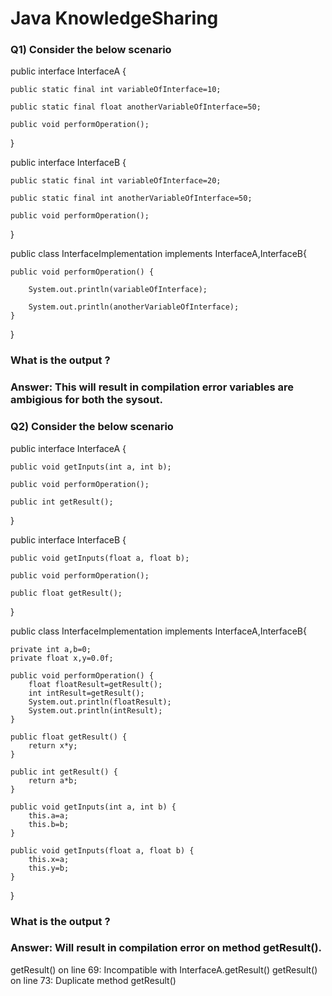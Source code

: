 # Java KnowledgeSharing

### Q1) Consider the below scenario

public interface InterfaceA {

	public static final int variableOfInterface=10;
	
	public static final float anotherVariableOfInterface=50;
	
	public void performOperation();
}

public interface InterfaceB {

	public static final int variableOfInterface=20;
	
	public static final int anotherVariableOfInterface=50;
	
	public void performOperation();
}

public class InterfaceImplementation implements InterfaceA,InterfaceB{

	public void performOperation() {
	
		System.out.println(variableOfInterface);
		
		System.out.println(anotherVariableOfInterface);
	}
}

### What is the output ?

### Answer: This will result in compilation error variables are ambigious for both the sysout.

### Q2) Consider the below scenario

public interface InterfaceA {

	public void getInputs(int a, int b);
	
	public void performOperation();
	
	public int getResult();
}

public interface InterfaceB {

	public void getInputs(float a, float b);
	
	public void performOperation();
	
	public float getResult();
}

public class InterfaceImplementation implements InterfaceA,InterfaceB{

	private int a,b=0;
	private float x,y=0.0f;
	
	public void performOperation() {
		float floatResult=getResult();
		int intResult=getResult();
		System.out.println(floatResult);
		System.out.println(intResult);
	}

	public float getResult() {
		return x*y;
	}        
	
	public int getResult() {
		return a*b;
	}   

	public void getInputs(int a, int b) {
		this.a=a;
		this.b=b;
	}
	
	public void getInputs(float a, float b) {
		this.x=a;
		this.y=b;
	}
}

### What is the output ?

### Answer: Will result in compilation error on method getResult(). 
getResult() on line 69: Incompatible with InterfaceA.getResult()
getResult() on line 73: Duplicate method getResult()
